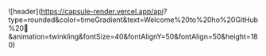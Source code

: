 ![header](https://capsule-render.vercel.app/api?
type=rounded&color=timeGradient&text=Welcome%20to%20ho%20GitHub%20👋
&animation=twinkling&fontSize=40&fontAlignY=50&fontAlign=50&height=180)
